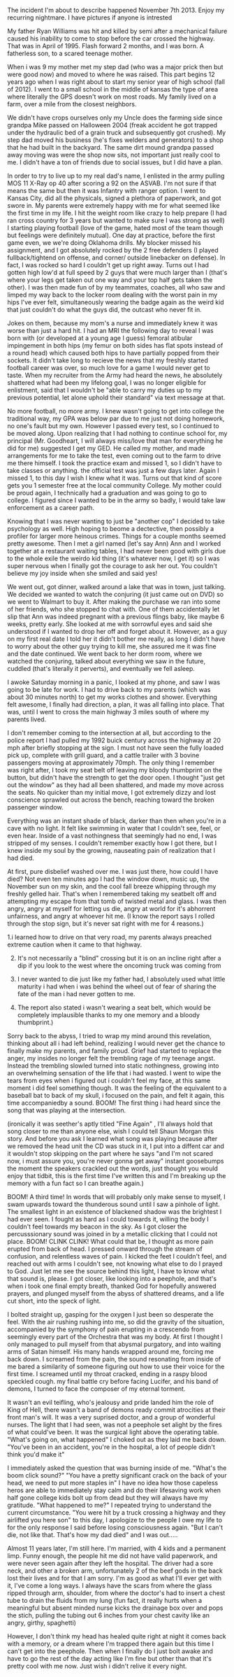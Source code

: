 The incident I'm about to describe happened November 7th 2013. Enjoy my recurring nightmare. I have pictures if anyone is intrested

My father Ryan Williams was hit and killed by semi after a mechanical failure caused his inability to come to stop before the car crossed the highway. That was in April of 1995. Flash forward 2 months, and I was born. A fatherless son, to a scared teenage mother.

When i was 9 my mother met my step dad (who was a major prick then but were good now) and moved to where he was raised. This part begins 12 years ago when I was right about to start my senior year of high school (fall of 2012). I went to a small school in the middle of kansas the type of area where literally the GPS doesn't work on most roads. My family lived on a farm, over a mile from the closest neighbors.

 We didn't have crops ourselves only my Uncle does the farming side since grandpa Mike passed on Halloween 2004 (freak accident he got trapped under the hydraulic bed of a grain truck and subsequently got crushed). My step dad moved his business (he's fixes welders and generators) to a shop that he had built in the backyard. The same dirt mound grandpa passed away moving was were the shop now sits, not important just really cool to me. I didn't have a ton of friends due to  social issues, but I did have a plan.

 In order to try to live up to my real dad's name, I enlisted in the army pulling MOS 11 X-Ray op 40 after scoring a 92 on the ASVAB. I'm not sure if that means the same but then it was Infantry with ranger option. I went to Kansas City, did all the physicals, signed a plethora of paperwork, and got swore in. My parents were extremely happy with me for what seemed like the first time in my life. I hit the weight room like crazy to help prepare (I had ran cross country for 3 years but wanted to make sure I was strong as well) I starting playing football (love of the game, hated most of the team though but feelings were definitely mutual). One day at practice, before the first game even, we we're doing Oklahoma drills. My blocker missed his assignment, and I got absolutely rocked by the 2 free defenders (I played fullback/tightend on offense, and corner/ outside linebacker on defense). In fact, I was rocked so hard I couldn't get up right away. Turns out I had gotten high low'd at full speed by 2 guys that were much larger than I (that's where your legs get taken out one way and your top half gets taken the other). I was then made fun of by my teammates, coaches, all who saw and limped my way back to the locker room dealing with the worst pain in my hips I've ever felt, simultaneously wearing the badge again as the weird kid that just couldn't do what the guys did, the outcast who never fit in. 

Jokes on them, because my mom's a nurse and immediately knew it was worse than just a hard hit. I had an MRI the following day to reveal I was born with (or developed at a young age I guess) femoral atibular impingement in both hips (my femur on both sides has flat spots instead of a round head) which caused both hips to have partially popped from their sockets. It didn't take  long to recieve the news that my freshly started football career was over, so much love for a game I would never get to taste. When my recruiter from the Army had heard the news, he absolutely shattered what had been my lifelong goal, I was no longer eligible for enlistment, said that I wouldn't be "able to carry my duties up to my previous potential, let alone uphold their standard" via text message at that. 

No more  football, no more army. I knew wasn't going to get into college the traditional way, my GPA was below par due to me just not doing homework, no one's fault but my own. However I passed every test, so I continued to be moved along. Upon realizing that I had nothing to continue school for, my principal (Mr. Goodheart, I will always miss/love that man for everything he did for me) suggested I get my GED. He called my mother, and made arrangements for me to take the test, even coming out to the farm to drive me there himself. I took the practice exam and missed 1, so I didn't have to take classes or anything. the official test was just a few days later. Again I missed 1, to this day I wish I knew what it was. Turns out that kind of score gets you 1 semester free at the local community College. My mother could be proud again, I technically had a graduation and was going to go to college. I figured since I wanted to be in the army so badly, I would take law enforcement as a career path. 

Knowing that I was never wanting to just be "another cop" I decided to take psychology as well. High hoping to beome a dectective, then possibly a profiler for larger more heinous crimes. Things for a couple months seemed pretty awesome. Then I met a girl named (let's say Ann) Ann and I worked together at a restaurant waiting tables, I had never been good with girls due to the whole exile the weirdo kid thing (it's whatever now, I get it) so I was super nervous when I finally got the courage to ask her out. You couldn't believe my joy inside when she smiled and said yes! 

We went out, got dinner, walked around a lake that was in town, just talking. We decided we wanted to watch the conjuring (it just came out on DVD) so we went to Walmart to buy it. After making the purchase we ran into some of her friends, who she stopped to chat with. One of them accidentally let slip that Ann was indeed pregnant with a previous flings baby, like maybe 6 weeks, pretty early. She looked at me with sorrowful eyes and said she understood if I wanted to drop her off and forget about it. However, as a guy on my first real date I told her it didn't bother me really, as long I didn't have to worry about the other guy trying to kill me, she assured me it was fine and the date continued. We went back to her dorm room, where we watched the conjuring, talked about everything we saw in the future, cuddled (that's literally it perverts), and eventually we fell asleep. 

I awoke Saturday morning in a panic, I looked at my phone, and saw I was going to be late for work. I had to drive back to my parents (which was about 30 minutes north) to get my works clothes and shower. Everything felt awesome, I finally had direction, a plan, it was all falling into place. That was, until I went to cross the main highway 3 miles south of where my parents lived.

 I don't remember coming to the intersection at all, but according to the police report I had pulled my 1992 buick century across the highway at 20 mph after briefly stopping at the sign. I must not have seen the fully loaded pick up, complete with grill guard, and a cattle trailer with 3 bovine passengers moving at approximately 70mph. The only thing I remember was right after, I took my seat belt off leaving my bloody thumbprint on the button, but didn't have the strength to get the door open. I thought "just get out the window" as they had all been shattered, and made my move across the seats. No quicker than my initial move, I got extremely dizzy and lost conscience sprawled out across the bench, reaching toward the broken passenger window. 

 
Everything was an instant shade of black, darker than then when you're in a cave with no light. It felt like swimming in water that I couldn't see, feel, or even hear. Inside of a vast nothingness that seemingly had no end, I was stripped of my senses. I couldn't remember exactly how I got there, but I knew inside my soul by the growing, nauseating pain of realization that I had died.

At first, pure disbelief washed over me. I was just there, how could I have died? Not even ten minutes ago I had the window down, music up, the November sun on my skin, and the cool fall breeze whipping through my freshly gelled hair. That's when I remembered taking my seatbelt off and attempting my escape from that tomb of twisted metal and glass. I was then angry, angry at myself for letting us die, angry at world for it's abhorrent unfairness, and angry at whoever hit me. (I know the report says I rolled through the stop sign, but it's never sat right with me for 4 reasons.)
 
1.i learned how to drive on that very road, my parents always preached extreme caution when it came to that highway. 

2. It's not necessarily a "blind" crossing but it is on an incline right after a dip if you look to the west where the oncoming truck was coming from 

3. I never wanted to die just like my father had, I absolutely used what little maturity i had when i was behind the wheel out of fear of sharing the fate of the man i had never gotten to me. 

4. The report also stated i wasn't wearing a seat belt, which would be completely implausible thanks to my one memory and a bloody thumbprint.) 

Sorry back to the abyss, I tried to wrap my mind around this revelation, thinking about all i had left behind, realizing I would never get the chance to finally make my parents,  and family proud. Grief had started to replace the anger, my insides no longer felt the trembling rage of my teenage angst. Instead the trembling slowled turned into static nothingness, growing into an overwhelming sensation of the life that i had wasted. I went to wipe the tears from eyes when i figured out i couldn't feel my face, at this same moment i did feel something though. It was the feeling of the equivalent to a baseball bat to back of my skull, i focused on the pain, and felt it again, this time accompaniedby a sound. BOOM! The first thing i had heard since the song that was playing at the intersection.

 (ironically it was seether's aptly titled "Fine Again" , I'll always hold that song closer to me than anyone else, wish I could tell Shaun Morgan this story. And before you ask I learned what song was playing because after we removed the head unit the CD was stuck in it, I put into a diffent car and it wouldn't stop skipping on the part where he says "and I'm not scared now, i must assure you, you're never gonna get away" instant goosebumps the moment the speakers crackled out the words, just thought you would enjoy that tidbit, this is the first time I've written this and I'm breaking up the memory with a fun fact so I can breathe again.)

BOOM! A third time! In words that will probably only make sense to myself, I swam upwards toward the thunderous sound until I saw a pinhole of light. The smallest light in an existence of blackened shadow was the brightest I had ever seen. I fought as hard as I could towards it, willing the body I couldn't feel towards my beacon in the sky. As I got closer the percusssionary sound was joined in by a metallic clicking that I could not place. BOOM! CLINK CLINK! What could that be, I thought as more pain erupted from back of head. I pressed onward through the stream of confusion, and relentless waves of pain. I kicked the feet I couldn't feel, and reached out with arms I couldn't see, not knowing what else to do I prayed to God. Just let me see the source behind this light, I have to know what that sound is, please. I got closer, like looking into a peephole, and that's when i took one final empty breath, thanked God for hopefully answered prayers, and plunged myself from the abyss of shattered dreams, and a life cut short, into the speck of light.

I bolted straight up, gasping for the oxygen I just been so desperate the feel. With the air rushing rushing into me, so did the gravity of the situation, accompanied by the symphony of pain erupting in a crescendo from seemingly every part of the Orchestra that was my body. At first I thought I only managed to pull myself from that abysmal purgatory, and into waiting arms of Satan himself. His many hands wrapped around me, forcing me back down. I screamed from the pain, the sound resonating from inside of me bared a similarity of someone figuring out how to use their voice for the first time. I screamed until my throat cracked, ending in a raspy  blood speckled cough. my final battle cry before facing Lucifer, and his band of demons, I turned to face the composer of my eternal torment. 

It wasn't an evil teifling, who's jealousy and pride landed him the role of King of Hell, there wasn't a band of demons ready commit atrocities at their front man's will. It was a very suprised doctor, and a group of wonderful nurses. The light that I had seen, was not a peephole set alight by the fires of what could've been. It was the surgical light above the operating table. "What's going on, what happened" I choked out as they laid me back down. "You've been in an accident, you're in the hospital, a lot of people didn't think you'd make it" 

I immediately asked the question that was burning inside of me. "What's the boom click sound?" "You have a pretty significant crack on the back of your head, we need to put more staples in" I have no idea how those capeless heros are able to immediately stay calm and do their lifesaving work when half gone college kids bolt up from dead but they will always have my gratitude. "What happened to me?" I repeated trying to understand the current circumstance. "You were hit by a truck crossing a highway and they airlifted you here son" to this day, I apologize to the people I owe my life to for the only response I said before losing consciousness again. "But I can't die, not like that. That's how my dad died" and I was out.....

Almost 11 years later, I'm still here. I'm married, with 4 kids and a permanent limp. Funny enough, the people hit me did not have valid paperwork, and were never seen again after they left the hospital. The driver had a sore neck, and other a broken arm, unfortunately 2 of the beef gods in the back lost their lives and for that I am sorry. I'm as good as what I'll ever get with it, I've come a long ways. I always have the scars from where the glass ripped through arm, shoulder, from where the doctor's had to insert a chest tube to drain the fluids from my lung (fun fact, it really hurts when a meaningful but absent minded nurse kicks the drainage box over and pops the stich, pulling the tubing out 6 inches from your chest cavity like an angry, girthy, spaghetti)

However, I don't think my head has healed quite right at night it comes back with a memory, or a dream where I'm trapped there again but this time I can't get into the peephole. Then when I finally do I just bolt awake and have to go the rest of the day acting like I'm fine but other than that it's pretty cool with me now. Just wish i didn't relive it every night. 
